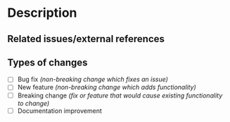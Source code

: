 <!-- Provide a general summary of your changes in the title above. -->

# Description
<!--
What do you want to achieve with this PR? Why did you write this code? What problem does this PR solve?
Describe your changes in detail and, if relevant, explain which choices you have made and why.
When making changes to the UI, make sure to include comparison screenshots!
-->

## Related issues/external references
<!--
Format issues on GitHub as `#XXX`. Tickets from support.gewis.nl can also be auto-linked by using
`ABC-YYMM-XXX`.
-->

## Types of changes
<!-- What types of changes does your code introduce? Put an `X` in all the boxes that apply: -->
- [ ] Bug fix _(non-breaking change which fixes an issue)_
- [ ] New feature _(non-breaking change which adds functionality)_
- [ ] Breaking change _(fix or feature that would cause existing functionality to change)_
- [ ] Documentation improvement
